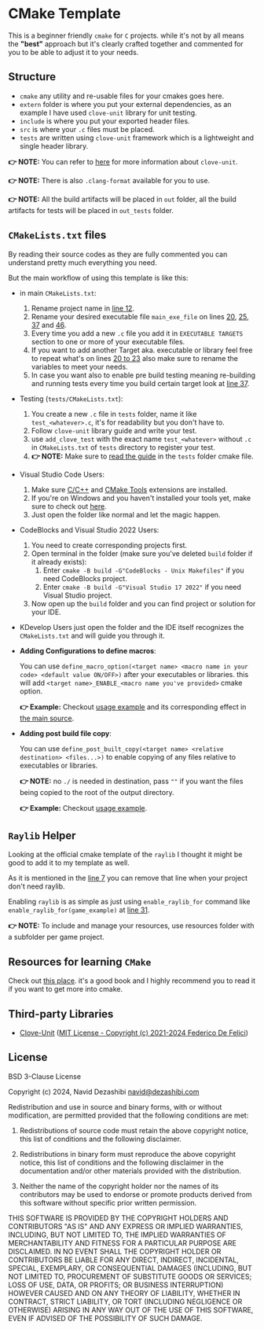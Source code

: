 # CMake Template

This is a beginner friendly `cmake` for `C` projects. while it's not by all means the **"best"** approach but it's clearly crafted together and commented for you to be able to adjust it to your needs.

## Structure

- `cmake` any utility and re-usable files for your cmakes goes here.
- `extern` folder is where you put your external dependencies, as an example I have used `clove-unit` library for unit testing.
- `include` is where you put your exported header files.
- `src` is where your `.c` files must be placed.
- `tests` are written using `clove-unit` framework which is a lightweight and single header library.

**👉 NOTE:** You can refer to [here](https://github.com/fdefelici/clove-unit) for more information about `clove-unit`.

**👉 NOTE:** There is also `.clang-format` available for you to use.

**👉 NOTE:** All the build artifacts will be placed in `out` folder, all the build artifacts for tests will be placed in `out_tests` folder.

## `CMakeLists.txt` files

By reading their source codes as they are fully commented you can understand pretty much everything you need.

But the main workflow of using this template is like this:

- in main `CMakeLists.txt`:
  1. Rename project name  in [line 12](/CMakeLists.txt#L12).
  2. Rename your desired executable file `main_exe_file` on lines [20](/CMakeLists.txt#L20), [25](/CMakeLists.txt#L25), [37](/CMakeLists.txt#L37) and [46](/CMakeLists.txt#L46).
  3. Every time you add a new `.c` file you add it in `EXECUTABLE TARGETS` section to one or more of your executable files.
  4. If you want to add another Target aka. executable or library feel free to repeat what's on lines [20 to 23](/CMakeLists.txt#L20-23) also make sure to rename the variables to meet your needs.
  5. In case you want also to enable pre build testing meaning re-building and running tests every time you build certain target look at [line 37](/CMakeLists.txt#L37).

- Testing (`tests/CMakeLists.txt`):
  1. You create a new `.c` file in `tests` folder, name it like `test_<whatever>.c`, it's for readability but you don't have to.
  2. Follow `clove-unit` library guide and write your test.
  3. use `add_clove_test` with the exact name `test_<whatever>` without `.c` in `CMakeLists.txt` of `tests` directory to register your test.
  4. **👉 NOTE:** Make sure to [read the guide](/tests/CMakeLists.txt#L15-L22) in the `tests` folder cmake file.

- Visual Studio Code Users:
  1. Make sure [C/C++](https://marketplace.visualstudio.com/items?itemName=ms-vscode.cpptools) and [CMake Tools](https://marketplace.visualstudio.com/items?itemName=ms-vscode.cmake-tools) extensions are installed.
  2. If you're on Windows and you haven't installed your tools yet, make sure to check out [here](https://github.com/dezashibi-c/b-hello-world?tab=readme-ov-file#portable-development-environment-for-windows-users).
  3. Just open the folder like normal and let the magic happen.

- CodeBlocks and Visual Studio 2022 Users:
  1. You need to create corresponding projects first.
  2. Open terminal in the folder (make sure you've deleted `build` folder if it already exists):
     1. Enter `cmake -B build -G"CodeBlocks - Unix Makefiles"` if you need CodeBlocks project.
     2. Enter `cmake -B build -G"Visual Studio 17 2022"` if you need Visual Studio project.
  3. Now open up the `build` folder and you can find project or solution for your IDE.

- KDevelop Users just open the folder and the IDE itself recognizes the `CMakeLists.txt` and will guide you through it.

- **Adding Configurations to define macros**:

    You can use `define_macro_option(<target name> <macro name in your code> <default value ON/OFF>)` after your executables or libraries. this will add `<target name>_ENABLE_<macro name you've provided>` cmake option.

    **👉 Example:** Checkout [usage example](/CMakeLists.txt#L25) and its corresponding effect in [the main source](/src/main.c#L10-L12).

- **Adding post build file copy**:
  
    You can use `define_post_built_copy(<target name> <relative destination> <files...>)` to enable copying of any files relative to
    executables or libraries.

    **👉 NOTE:** no `./` is needed in destination, pass `""` if you want the files being copied to the root of the output directory.

    **👉 Example:** Checkout [usage example](/CMakeLists.txt#L42-L44).

## `Raylib` Helper

Looking at the official cmake template of the `raylib` I thought it might be good to add it to my template as well.

As it is mentioned in the [line 7](/CMakeLists.txt#L7) you can remove that line when your project don't need raylib.

Enabling `raylib` is as simple as just using `enable_raylib_for` command like `enable_raylib_for(game_example)` at [line 31](/CMakeLists.txt#L31).

**👉 NOTE:** To include and manage your resources, use resources folder with a subfolder per game project.

## Resources for learning `CMake`

Check out [this place](https://cliutils.gitlab.io/modern-cmake/README.html). it's a good book and I highly recommend you to read it if you want to get more into cmake.

## Third-party Libraries

- [Clove-Unit](https://github.com/fdefelici/clove-unit) ([MIT License - Copyright (c) 2021-2024 Federico De Felici](/extern/clove-unit/LICENSE))

## License

BSD 3-Clause License

Copyright (c) 2024, Navid Dezashibi <navid@dezashibi.com>

Redistribution and use in source and binary forms, with or without
modification, are permitted provided that the following conditions are met:

1. Redistributions of source code must retain the above copyright notice, this
   list of conditions and the following disclaimer.

2. Redistributions in binary form must reproduce the above copyright notice,
   this list of conditions and the following disclaimer in the documentation
   and/or other materials provided with the distribution.

3. Neither the name of the copyright holder nor the names of its
   contributors may be used to endorse or promote products derived from
   this software without specific prior written permission.

THIS SOFTWARE IS PROVIDED BY THE COPYRIGHT HOLDERS AND CONTRIBUTORS "AS IS"
AND ANY EXPRESS OR IMPLIED WARRANTIES, INCLUDING, BUT NOT LIMITED TO, THE
IMPLIED WARRANTIES OF MERCHANTABILITY AND FITNESS FOR A PARTICULAR PURPOSE ARE
DISCLAIMED. IN NO EVENT SHALL THE COPYRIGHT HOLDER OR CONTRIBUTORS BE LIABLE
FOR ANY DIRECT, INDIRECT, INCIDENTAL, SPECIAL, EXEMPLARY, OR CONSEQUENTIAL
DAMAGES (INCLUDING, BUT NOT LIMITED TO, PROCUREMENT OF SUBSTITUTE GOODS OR
SERVICES; LOSS OF USE, DATA, OR PROFITS; OR BUSINESS INTERRUPTION) HOWEVER
CAUSED AND ON ANY THEORY OF LIABILITY, WHETHER IN CONTRACT, STRICT LIABILITY,
OR TORT (INCLUDING NEGLIGENCE OR OTHERWISE) ARISING IN ANY WAY OUT OF THE USE
OF THIS SOFTWARE, EVEN IF ADVISED OF THE POSSIBILITY OF SUCH DAMAGE.

